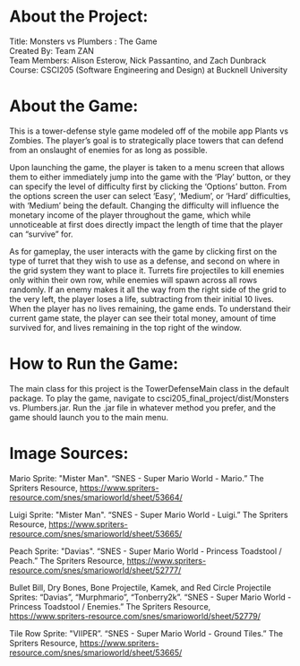# About the Project:
Title: Monsters vs Plumbers : The Game<br>
Created By: Team ZAN<br>
Team Members: Alison Esterow, Nick Passantino, and Zach Dunbrack<br>
Course: CSCI205 (Software Engineering and Design) at Bucknell University

# About the Game:
This is a tower-defense style game modeled off of the mobile app Plants vs Zombies. The player’s goal is to strategically place towers that can defend from an onslaught of enemies for as long as possible.

Upon launching the game, the player is taken to a menu screen that allows them to either immediately jump into the game with the ‘Play’ button, or they can specify the level of difficulty first by clicking the ‘Options’ button. From the options screen the user can select ‘Easy’, ‘Medium’, or ‘Hard’ difficulties, with  ‘Medium’ being the default. Changing the difficulty will influence the monetary income of the player throughout the game, which while unnoticeable at first does directly impact the length of time that the player can “survive” for.
	
As for gameplay, the user interacts with the game by clicking first on the type of turret that they wish to use as a defense, and second on where in the grid system they want to place it. Turrets fire projectiles to kill enemies only within their own row, while enemies will spawn across all rows randomly. If an enemy makes it all the way from the right side of the grid to the very left, the player loses a life, subtracting from their initial 10 lives. When the player has no lives remaining, the game ends. To understand their current game state, the player can see their total money, amount of time survived for, and lives remaining in the top right of the window.

# How to Run the Game:
The main class for this project is the TowerDefenseMain class in the default package. To play the game, navigate to csci205\_final\_project/dist/Monsters vs. Plumbers.jar. Run the .jar file in whatever method you prefer, and the game should launch you to the main menu.

# Image Sources:
Mario Sprite:
"Mister Man". “SNES - Super Mario World - Mario.” The Spriters Resource, 
https://www.spriters-resource.com/snes/smarioworld/sheet/53664/

Luigi Sprite: 
"Mister Man". “SNES - Super Mario World - Luigi.” The Spriters Resource, 
https://www.spriters-resource.com/snes/smarioworld/sheet/53665/

Peach Sprite:
"Davias". “SNES - Super Mario World - Princess Toadstool / Peach.” The Spriters Resource, 
https://www.spriters-resource.com/snes/smarioworld/sheet/52777/

Bullet Bill, Dry Bones, Bone Projectile, Kamek, and Red Circle Projectile Sprites:
“Davias”, “Murphmario”, “Tonberry2k”. “SNES - Super Mario World - Princess Toadstool / Enemies.” The Spriters Resource, 
https://www.spriters-resource.com/snes/smarioworld/sheet/52779/

Tile Row Sprite:
"VIIPER”. “SNES - Super Mario World - Ground Tiles.” The Spriters Resource, 
https://www.spriters-resource.com/snes/smarioworld/sheet/53665/


